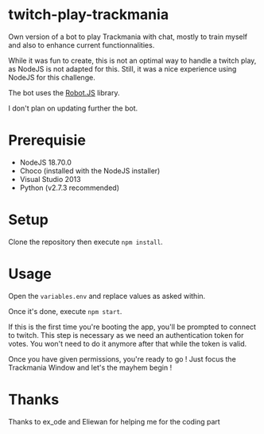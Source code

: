 # twitch-play-trackmania
Own version of a bot to play Trackmania with chat, mostly to train myself and also to enhance current functionnalities.

While it was fun to create, this is not an optimal way to handle a twitch play, as NodeJS is not adapted for this. Still, it was a nice experience using NodeJS for this challenge.

The bot uses the [Robot.JS](https://robotjs.io/) library.

I don't plan on updating further the bot.

# Prerequisie
- NodeJS 18.70.0
- Choco (installed with the NodeJS installer)
- Visual Studio 2013
- Python (v2.7.3 recommended)

# Setup
Clone the repository then execute ```npm install```. 

# Usage
Open the ```variables.env``` and replace values as asked within.

Once it's done, execute ```npm start```.

If this is the first time you're booting the app, you'll be prompted to connect to twitch. This step is necessary as we need an authentication token for votes. You won't need to do it anymore after that while the token is valid.

Once you have given permissions, you're ready to go ! Just focus the Trackmania Window and let's the mayhem begin !

# Thanks
Thanks to ex_ode and Eliewan for helping me for the coding part
